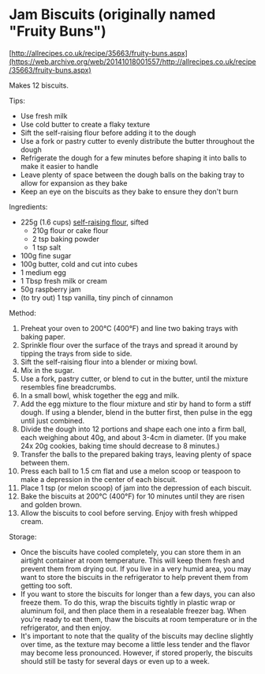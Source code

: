 # Jam Biscuits (originally named "Fruity Buns")

[http://allrecipes.co.uk/recipe/35663/fruity-buns.aspx](https://web.archive.org/web/20141018001557/http://allrecipes.co.uk/recipe/35663/fruity-buns.aspx)

Makes 12 biscuits.

Tips:

* Use fresh milk
* Use cold butter to create a flaky texture
* Sift the self-raising flour before adding it to the dough
* Use a fork or pastry cutter to evenly distribute the butter throughout the dough
* Refrigerate the dough for a few minutes before shaping it into balls to make it easier to handle
* Leave plenty of space between the dough balls on the baking tray to allow for expansion as they bake
* Keep an eye on the biscuits as they bake to ensure they don't burn

Ingredients:

* 225g (1.6 cups) [self-raising flour](self-raising-flour.md), sifted
    * 210g flour or cake flour
    * 2 tsp baking powder
    * 1 tsp salt
* 100g fine sugar
* 100g butter, cold and cut into cubes
* 1 medium egg
* 1 Tbsp fresh milk or cream
* 50g raspberry jam
* (to try out) 1 tsp vanilla, tiny pinch of cinnamon

Method:

1. Preheat your oven to 200°C (400°F) and line two baking trays with baking paper.
2. Sprinkle flour over the surface of the trays and spread it around by tipping the trays from side to side.
3. Sift the self-raising flour into a blender or mixing bowl.
4. Mix in the sugar.
5. Use a fork, pastry cutter, or blend to cut in the butter, until the mixture resembles fine breadcrumbs.
6. In a small bowl, whisk together the egg and milk.
7. Add the egg mixture to the flour mixture and stir by hand to form a stiff dough. If using a blender, blend in the
   butter first, then pulse in the egg until just combined.
8. Divide the dough into 12 portions and shape each one into a firm ball, each weighing about 40g, and about 3-4cm in
   diameter. (If you make 24x 20g cookies, baking time should decrease to 8 minutes.)
9. Transfer the balls to the prepared baking trays, leaving plenty of space between them.
10. Press each ball to 1.5 cm flat and use a melon scoop or teaspoon to make a depression in the center of each biscuit.
11. Place 1 tsp (or melon scoop) of jam into the depression of each biscuit.
12. Bake the biscuits at 200°C (400°F) for 10 minutes until they are risen and golden brown.
13. Allow the biscuits to cool before serving. Enjoy with fresh whipped cream.

Storage:

* Once the biscuits have cooled completely, you can store them in an airtight container at room temperature. This will
  keep them fresh and prevent them from drying out. If you live in a very humid area, you may want to store the biscuits
  in the refrigerator to help prevent them from getting too soft.
* If you want to store the biscuits for longer than a few days, you can also freeze them. To do this, wrap the biscuits
  tightly in plastic wrap or aluminum foil, and then place them in a resealable freezer bag. When you're ready to eat
  them, thaw the biscuits at room temperature or in the refrigerator, and then enjoy.
* It's important to note that the quality of the biscuits may decline slightly over time, as the texture may become a
  little less tender and the flavor may become less pronounced. However, if stored properly, the biscuits should still
  be tasty for several days or even up to a week.
